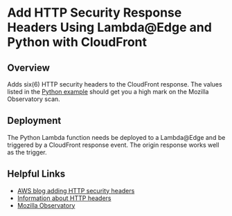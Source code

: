 # Add HTTP Security Response Headers Using Lambda@Edge and Python with CloudFront

## Overview

Adds six(6) HTTP security headers to the CloudFront response. The values listed in the [Python example](securityHeaders.py) should get you a high mark on the Mozilla Observatory scan.

## Deployment

The Python Lambda function needs be deployed to a Lambda@Edge and be triggered by a
CloudFront response event. The origin response works well as the trigger.

## Helpful Links

* [AWS blog adding HTTP security headers](https://aws.amazon.com/blogs/networking-and-content-delivery/adding-http-security-headers-using-lambdaedge-and-amazon-cloudfront/)
* [Information about HTTP headers](https://developer.mozilla.org/en-US/docs/Web/HTTP/Headers)
* [Mozilla Observatory](https://observatory.mozilla.org/)
